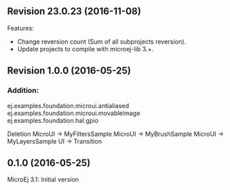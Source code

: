 <!--
	Markdown
-->
<!--
Changelog template:

## Revision (YYYY-mm-dd)
Features:
  - List here the new features.
  
Bugfixes:
  - List here the bug fixes.
-->

## Revision 23.0.23 (2016-11-08)
Features:
   - Change reversion count (Sum of all subprojects reversion).
   - Update projects to compile with microej-lib 3.+.

## Revision 1.0.0 (2016-05-25)
### Addition:
ej.examples.foundation.microui.antialiased
ej.examples.foundation.microui.movableimage
ej.examples.foundation.hal.gpio

Deletion
MicroUI -> MyFiltersSample
MicroUI -> MyBrushSample
MicroUI -> MyLayersSample
UI -> Transition

## 0.1.0 (2016-05-25)
MicroEj 3.1:
Initial version